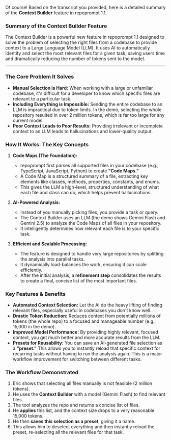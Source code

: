 Of course! Based on the transcript you provided, here is a detailed summary of the **Context Builder** feature in repoprompt 1.1.

### Summary of the Context Builder Feature

The Context Builder is a powerful new feature in repoprompt 1.1 designed to solve the problem of selecting the right files from a codebase to provide context to a Large Language Model (LLM). It uses AI to automatically identify and select the most relevant files for a given task, saving users time and dramatically reducing the number of tokens sent to the model.

---

### The Core Problem It Solves

*   **Manual Selection is Hard:** When working with a large or unfamiliar codebase, it's difficult for a developer to know which specific files are relevant to a particular task.
*   **Including Everything is Impossible:** Sending the entire codebase to an LLM is impractical due to token limits. In the demo, selecting the whole repository resulted in over 2 million tokens, which is far too large for any current model.
*   **Poor Context Leads to Poor Results:** Providing irrelevant or incomplete context to an LLM leads to hallucinations and lower-quality output.

### How It Works: The Key Concepts

1.  **Code Maps (The Foundation):**
    *   repoprompt first parses all supported files in your codebase (e.g., TypeScript, JavaScript, Python) to create **"Code Maps."**
    *   A Code Map is a structured summary of a file, extracting key elements like classes, methods, properties, constants, and enums.
    *   This gives the LLM a high-level, structured understanding of what each file and class can do, which helps prevent hallucinations.

2.  **AI-Powered Analysis:**
    *   Instead of you manually picking files, you provide a task or query.
    *   The Context Builder uses an LLM (the demo shows Gemini Flash and Gemini 2.5) to analyze the Code Maps of all files in your repository.
    *   It intelligently determines how relevant each file is to your specific task.

3.  **Efficient and Scalable Processing:**
    *   The feature is designed to handle very large repositories by splitting the analysis into parallel tasks.
    *   It dynamically load-balances the work, ensuring it can scale efficiently.
    *   After the initial analysis, a **refinement step** consolidates the results to create a final, concise list of the most important files.

### Key Features & Benefits

*   **Automated Context Selection:** Let the AI do the heavy lifting of finding relevant files, especially useful in codebases you don't know well.
*   **Drastic Token Reduction:** Reduces context from potentially millions of tokens (the whole repo) to a focused and manageable number (e.g., 15,000 in the demo).
*   **Improved Model Performance:** By providing highly relevant, focused context, you get much better and more accurate results from the LLM.
*   **Presets for Reusability:** You can save an AI-generated file selection as a **"preset."** This allows you to instantly reload that specific context for recurring tasks without having to run the analysis again. This is a major workflow improvement for switching between different tasks.

### The Workflow Demonstrated

1.  Eric shows that selecting all files manually is not feasible (2 million tokens).
2.  He uses the **Context Builder** with a model (Gemini Flash) to find relevant files.
3.  The tool analyzes the repo and returns a concise list of files.
4.  He **applies** this list, and the context size drops to a very reasonable 15,000 tokens.
5.  He then **saves this selection as a preset**, giving it a name.
6.  This allows him to deselect everything and then instantly reload the preset, re-selecting all the relevant files for that task.
